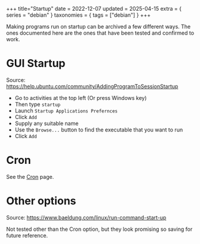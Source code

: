 +++
title="Startup"
date = 2022-12-07
updated = 2025-04-15
extra = { series = "debian" }
taxonomies = { tags = ["debian"] }
+++

Making programs run on startup can be archived a few different ways. The ones documented here are the ones that have
been tested and confirmed to work.

# GUI Startup

Source: <https://help.ubuntu.com/community/AddingProgramToSessionStartup>

- Go to activities at the top left (Or press Windows key)
- Then type `startup`
- Launch `Startup Applications Prefernces`
- Click `Add`
- Supply any suitable name
- Use the `Browse...` button to find the executable that you want to run
- Click `Add`

# Cron

See the [Cron](@/debian/cron.md) page.

# Other options

Source: <https://www.baeldung.com/linux/run-command-start-up>

Not tested other than the Cron option, but they look promising so saving for future reference.
